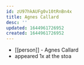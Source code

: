 ```yaml
---
id: zU97hkAUFg0v10tRnBn4x
title: Agnes Callard
desc: ''
updated: 1644961726952
created: 1644961726952
---
```



- [[person]] - Agnes Callard
- appeared 1x at the stoa
